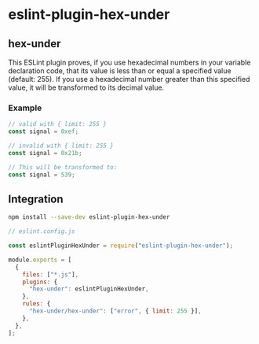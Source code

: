 # eslint-plugin-hex-under

## hex-under

This ESLint plugin proves, if you use hexadecimal numbers in your variable declaration code, that its value is less than or equal a specified value (default: 255). If you use a hexadecimal number greater than this specified value, it will be transformed to its decimal value.

### Example

```js
// valid with { limit: 255 }
const signal = 0xef;

// invalid with { limit: 255 }
const signal = 0x21b;

// This will be transformed to:
const signal = 539;
```

## Integration

```sh
npm install --save-dev eslint-plugin-hex-under
```

```js
// eslint.config.js

const eslintPluginHexUnder = require("eslint-plugin-hex-under");

module.exports = [
  {
    files: ["*.js"],
    plugins: {
      "hex-under": eslintPluginHexUnder,
    },
    rules: {
      "hex-under/hex-under": ["error", { limit: 255 }],
    },
  },
];
```
